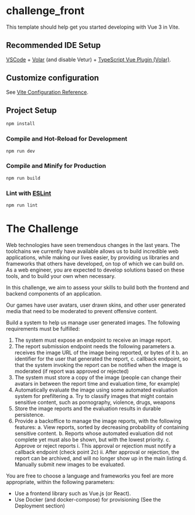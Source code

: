 # challenge_front

This template should help get you started developing with Vue 3 in Vite.

## Recommended IDE Setup

[VSCode](https://code.visualstudio.com/) + [Volar](https://marketplace.visualstudio.com/items?itemName=Vue.volar) (and disable Vetur) + [TypeScript Vue Plugin (Volar)](https://marketplace.visualstudio.com/items?itemName=Vue.vscode-typescript-vue-plugin).

## Customize configuration

See [Vite Configuration Reference](https://vitejs.dev/config/).

## Project Setup

```sh
npm install
```

### Compile and Hot-Reload for Development

```sh
npm run dev
```

### Compile and Minify for Production

```sh
npm run build
```

### Lint with [ESLint](https://eslint.org/)

```sh
npm run lint
```

# The Challenge

Web technologies have seen tremendous changes in the last years. The toolchains we currently have available allows us to build incredible web applications, while making our lives easier, by providing us libraries and frameworks that others have developed, on top of which we can build on. As a web engineer, you are expected to develop solutions based on these tools, and to build your own when necessary.

In this challenge, we aim to assess your skills to build both the frontend and backend components of an application.

Our games have user avatars, user drawn skins, and other user generated media that need to be moderated to prevent offensive content.

Build a system to help us manage user generated images. The following requirements must be fulfilled:

1. The system must expose an endpoint to receive an image report.
2. The report submission endpoint needs the following parameters
   a. receives the image URL of the image being reported, or bytes of it
   b. an identifier for the user that generated the report,
   c. callback endpoint, so that the system invoking the report can be notified when the image is moderated (if report was approved or rejected)
3. The system must store a copy of the image (people can change their avatars in between the report time and evaluation time, for example)
4. Automatically evaluate the image using some automated evaluation system for prefiltering
   a. Try to classify images that might contain sensitive content, such as pornography, violence, drugs, weapons
5. Store the image reports and the evaluation results in durable persistence.
6. Provide a backoffice to manage the image reports, with the following features:
   a. View reports, sorted by decreasing probability of containing sensitive content.
   b. Reports whose automated evaluation did not complete yet must also be shown, but with the lowest priority.
   c. Approve or reject reports
   i. This approval or rejection must notify a callback endpoint (check point 2c)
   ii. After approval or rejection, the report can be archived, and will no longer show up in the main listing
   d. Manually submit new images to be evaluated.

You are free to choose a language and frameworks you feel are more appropriate, within the following parameters:

- Use a frontend library such as Vue.js (or React).
- Use Docker (and docker-compose) for provisioning (See the Deployment section)
